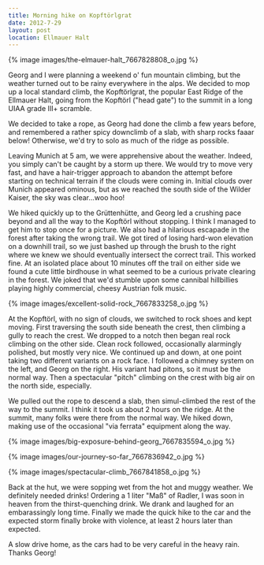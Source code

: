 ```yaml
---
title: Morning hike on Kopftörlgrat
date: 2012-7-29
layout: post
location: Ellmauer Halt
---
```


{% image images/the-elmauer-halt_7667828808_o.jpg %}
  
Georg and I were planning a weekend o' fun mountain climbing, but
the weather turned out to be rainy everywhere in the alps. We decided to
mop up a local standard climb, the Kopftörlgrat, the popular East Ridge
of the Ellmauer Halt, going from the Kopftörl ("head gate") to the summit
in a long UIAA grade III+ scramble.
  
  
We decided to take a rope, as Georg had done the climb a few years before,
and remembered a rather spicy downclimb of a slab, with sharp rocks faaar
below! Otherwise, we'd try to solo as much of the ridge as possible.
  
  
Leaving Munich at 5 am, we were apprehensive about the weather. Indeed,
you simply can't be caught by a storm up there. We would try to move very
fast, and have a hair-trigger approach to abandon the attempt before starting
on technical terrain if the clouds were coming in. Initial clouds over
Munich appeared ominous, but as we reached the south side of the Wilder
Kaiser, the sky was clear...woo hoo!
  
  
  
We hiked quickly up to the Grüttenhütte, and Georg led a crushing pace
beyond and all the way to the Kopftörl without stopping. I think I managed
to get him to stop once for a picture. We also had a hilarious escapade
in the forest after taking the wrong trail. We got tired of losing hard-won
elevation on a downhill trail, so we just bashed up through the brush to
the right where we knew we should eventually intersect the correct trail.
This worked fine. At an isolated place about 10 minutes off the trail on
either side we found a cute little birdhouse in what seemed to be a curious
private clearing in the forest. We joked that we'd stumble upon some cannibal
hillbillies playing highly commercial, cheesy Austrian folk music.
  
  
  
{% image images/excellent-solid-rock_7667833258_o.jpg %}
  
  
At the Kopftörl, with no sign of clouds, we switched to rock shoes
and kept moving. First traversing the south side beneath the crest, then
climbing a gully to reach the crest. We dropped to a notch then began real
rock climbing on the other side. Clean rock followed, occasionally alarmingly
polished, but mostly very nice. We continued up and down, at one point
taking two different variants on a rock face. I followed a chimney system
on the left, and Georg on the right. His variant had pitons, so it must
be the normal way. Then a spectacular "pitch" climbing on the crest with
big air on the north side, especially.
  
  
We pulled out the rope to descend a slab, then simul-climbed the rest
of the way to the summit. I think it took us about 2 hours on the ridge.
At the summit, many folks were there from the normal way. We hiked down,
making use of the occasional "via ferrata" equipment along the way.
  
  
{% image images/big-exposure-behind-georg_7667835594_o.jpg %}
  
{% image images/our-journey-so-far_7667836942_o.jpg %}
  
{% image images/spectacular-climb_7667841858_o.jpg %}
  
  
Back at the hut, we were sopping wet from the hot and muggy weather. We
definitely needed drinks! Ordering a 1 liter "Maß" of Radler, I was soon
in heaven from the thirst-quenching drink. We drank and laughed for an
embarassingly long time. Finally we made the quick hike to the car and
the expected storm finally broke with violence, at least 2 hours later
than expected.
  
  
A slow drive home, as the cars had to be very careful in the heavy rain.
Thanks Georg!
  
